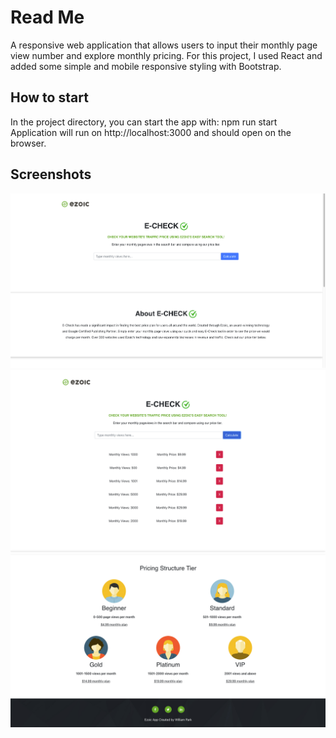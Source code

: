 # Read Me

A responsive web application that allows users to input their monthly page view number and explore monthly pricing. For this project, I used React and added some simple and mobile responsive styling with Bootstrap. 

## How to start
In the project directory, you can start the app with: npm run start
Application will run on http://localhost:3000 and should open on the browser.

## Screenshots 
<img src="./src/images/echeck-readme1.png">
<img src="./src/images/echeck-readme2.png">
<img src="./src/images/echeck-readme3.png">